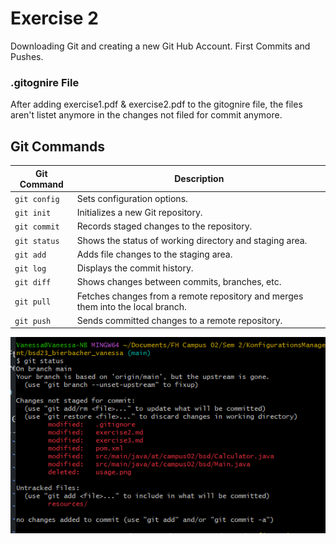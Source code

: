 # Exercise 2

Downloading Git and creating a new Git Hub Account. First Commits and Pushes.

### .gitognire File

After adding exercise1.pdf & exercise2.pdf to the gitognire file, the files aren't listet anymore in the changes not filed for commit anymore.

## Git Commands

| Git Command  | Description                                        |
|--------------|----------------------------------------------------|
| `git config` | Sets configuration options.                        |
| `git init`   | Initializes a new Git repository.                  |
| `git commit` | Records staged changes to the repository.          |
| `git status` | Shows the status of working directory and staging area. |
| `git add`    | Adds file changes to the staging area.             |
| `git log`    | Displays the commit history.                       |
| `git diff`   | Shows changes between commits, branches, etc.      |
| `git pull`   | Fetches changes from a remote repository and merges them into the local branch. |
| `git push`   | Sends committed changes to a remote repository.    |


![Git status example](resources/images/gitstatus.png)

